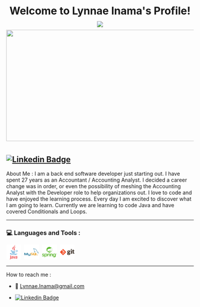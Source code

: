
  <div id="header" align="center">
  <h1>
  Welcome to Lynnae Inama's Profile!
  <img src="https://media.giphy.com/media/hvRJCLFzcasrR4ia7z/giphy.gif" width="30px"/>

  <div align="center">
  <img src="https://media2.giphy.com/media/24652QfeZzNIPzoH36/giphy.gif" width="800" height="300"/>
</div>
</h1>
 <div id="header" align="left">

 [![Linkedin Badge](https://img.shields.io/badge/LinkedIn-blue?style=for-the-badge&logo=linkedin&logoColor=white)](https://www.linkedin.com/in/lynnaeinama/) 
  ---
<div id="header" align="left">
About Me :
I am a back end software developer just starting out.  I have spent 27 years as an Accountant / Accounting Analyst.  I decided a career change was in order, or even the possibility of meshing the Accounting Analyst with the Developer role to help organizations out. I love to code and have enjoyed the learning process.  Every day I am excited to discover what I am going to learn.  Currently we are learning to code Java and have covered Conditionals and Loops.

  ---
### :computer: Languages and Tools : 
<div>
  <img src="https://github.com/devicons/devicon/blob/master/icons/java/java-original-wordmark.svg" title="Java" alt="Java" width="40" height="40"/>&nbsp;
  <img src="https://github.com/devicons/devicon/blob/master/icons/mysql/mysql-original-wordmark.svg" title="MySQL"  alt="MySQL" width="40" height="40"/>&nbsp;
  <img src="https://github.com/devicons/devicon/blob/master/icons/spring/spring-original-wordmark.svg" title="Spring" alt="Spring" width="40" height="40"/>&nbsp;
  <img src="https://github.com/devicons/devicon/blob/master/icons/git/git-original-wordmark.svg" title="Git" **alt="Git" width="40" height="40"/>
</div>

   
---   
 How to reach me : 
  
- 📧 Lynnae.Inama@gmail.com  
  
 - [![Linkedin Badge](https://img.shields.io/badge/LinkedIn-blue?style=for-the-badge&logo=linkedin&logoColor=white)](https://www.linkedin.com/in/lynnaeinama/)
